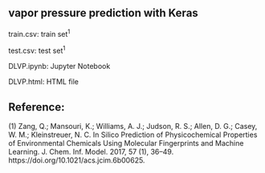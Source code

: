 <h2>vapor pressure prediction with Keras</h2>

<p>train.csv: train set<sup>1</sup></p>
<p>test.csv: test set<sup>1</sup></p>
<p>DLVP.ipynb: Jupyter Notebook</p>
<p>DLVP.html: HTML file</p>

<h2>Reference:</h2>
<p>(1) Zang, Q.; Mansouri, K.; Williams, A. J.; Judson, R. S.; Allen, D. G.; Casey, W. M.; Kleinstreuer, N. C. In Silico Prediction of Physicochemical Properties of Environmental Chemicals Using Molecular Fingerprints and Machine Learning. J. Chem. Inf. Model. 2017, 57 (1), 36–49. https://doi.org/10.1021/acs.jcim.6b00625.</p>
